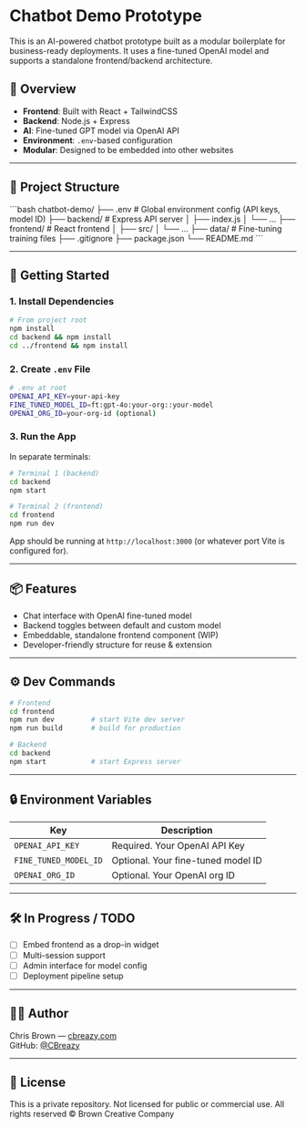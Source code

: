 # Chatbot Demo Prototype

This is an AI-powered chatbot prototype built as a modular boilerplate for business-ready deployments. It uses a fine-tuned OpenAI model and supports a standalone frontend/backend architecture.

## 🧠 Overview

- **Frontend**: Built with React + TailwindCSS
- **Backend**: Node.js + Express
- **AI**: Fine-tuned GPT model via OpenAI API
- **Environment**: `.env`-based configuration
- **Modular**: Designed to be embedded into other websites

---

## 📁 Project Structure

\`\`\`bash
chatbot-demo/
├── .env                    # Global environment config (API keys, model ID)
├── backend/                # Express API server
│   ├── index.js
│   └── ...
├── frontend/               # React frontend
│   ├── src/
│   └── ...
├── data/                   # Fine-tuning training files
├── .gitignore
├── package.json
└── README.md
\`\`\`

---

## 🚀 Getting Started

### 1. Install Dependencies

```bash
# From project root
npm install
cd backend && npm install
cd ../frontend && npm install
```

### 2. Create `.env` File

```bash
# .env at root
OPENAI_API_KEY=your-api-key
FINE_TUNED_MODEL_ID=ft:gpt-4o:your-org::your-model
OPENAI_ORG_ID=your-org-id (optional)
```

### 3. Run the App

In separate terminals:

```bash
# Terminal 1 (backend)
cd backend
npm start

# Terminal 2 (frontend)
cd frontend
npm run dev
```

App should be running at `http://localhost:3000` (or whatever port Vite is configured for).

---

## 📦 Features

- Chat interface with OpenAI fine-tuned model
- Backend toggles between default and custom model
- Embeddable, standalone frontend component (WIP)
- Developer-friendly structure for reuse & extension

---

## ⚙️ Dev Commands

```bash
# Frontend
cd frontend
npm run dev         # start Vite dev server
npm run build       # build for production

# Backend
cd backend
npm start           # start Express server
```

---

## 🔒 Environment Variables

| Key                  | Description                        |
|----------------------|------------------------------------|
| `OPENAI_API_KEY`     | Required. Your OpenAI API Key      |
| `FINE_TUNED_MODEL_ID`| Optional. Your fine-tuned model ID |
| `OPENAI_ORG_ID`      | Optional. Your OpenAI org ID       |

---

## 🛠️ In Progress / TODO

- [ ] Embed frontend as a drop-in widget
- [ ] Multi-session support
- [ ] Admin interface for model config
- [ ] Deployment pipeline setup

---

## 👨‍💻 Author

Chris Brown — [cbreazy.com](https://cbreazy.com)  
GitHub: [@CBreazy](https://github.com/CBreazy)

---

## 📝 License

This is a private repository. Not licensed for public or commercial use.
All rights reserved © Brown Creative Company
